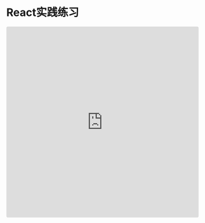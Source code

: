 # React实践练习

<iframe src="https://codesandbox.io/embed/github/awmleer/react-practices/tree/master/code/my-react-app?codemirror=1&view=split&expanddevtools=1&fontsize=14&module=/src/app.js" style="width:100%; height:500px; border:0; border-radius: 4px; overflow:hidden;" sandbox="allow-modals allow-forms allow-popups allow-scripts allow-same-origin"></iframe>
